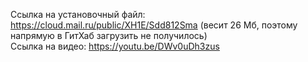 Ссылка на установочный файл: https://cloud.mail.ru/public/XH1E/Sdd812Sma (весит 26 Мб, поэтому напрямую в ГитХаб загрузить не получилось)   
Ссылка на видео: https://youtu.be/DWv0uDh3zus   
